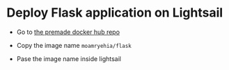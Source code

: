 # Deploy Flask application on Lightsail

* Go to [the premade docker hub repo](https://hub.docker.com/repository/docker/moamryehia/flask)

* Copy the image name ``` moamryehia/flask ```

* Pase the image name inside lightsail
